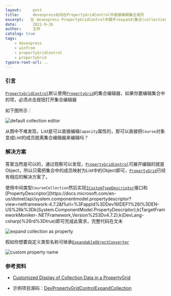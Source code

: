 ```yaml
---
layout:     post
title:      devexpress如何在PropertyGridControl中直接编辑集合成员
excerpt:   在 devexpress PropertyGridControl中展开(expand)集合(collection)成员(item)
date:       2021-9-26
author:     王帅
catalog: true
tags:
    - devexpress
    - winfrom
    - propertyGridControl
    - propertyGrid
typora-root-url: ..
---
```


### 引言

[`PropertyGridControl`](https://docs.devexpress.com/WindowsForms/119885/controls-and-libraries/property-grid)默认使用[`PropertyGrid`](https://docs.microsoft.com/en-us/dotnet/api/system.windows.forms.propertygrid)的集合编辑器，如果你要编辑集合中的项，必须点击按钮打开集合编辑器

如下图所示：

![default collection editor](/img/dev_PropertyGridControl_defaultCollectionExpand.png)

从图中不难发现，List是可以直接编辑`Capacity`属性的，那可以直接把`Course`对象变成List的成员脱离集合编辑器来编辑吗？

### 解决方案

答案当然是可以的，通过观察可以发现，[`PropertyGridControl`](https://docs.devexpress.com/WindowsForms/119885/controls-and-libraries/property-grid)可展开编辑的就是Object，所以只需把集合中的成员映射为List中的Object即可，[`PropertyGrid`](https://docs.microsoft.com/en-us/dotnet/api/system.windows.forms.propertygrid)已经有相应的解决方案了。

使用中间类型`CourseCollection`然后实现[`ICustomTypeDescriptor`](https://docs.microsoft.com/en-us/dotnet/api/system.componentmodel.icustomtypedescriptor?view=netframework-4.7.2&f1url=%3FappId%3DDev16IDEF1%26l%3DEN-US%26k%3Dk(System.ComponentModel.ICustomTypeDescriptor);k(TargetFrameworkMoniker-.NETFramework,Version%253Dv4.7.2);k(DevLang-csharp)%26rd%3Dtrue)接口和[PropertyDescriptor](https://docs.microsoft.com/en-us/dotnet/api/system.componentmodel.propertydescriptor?view=netframework-4.7.2&f1url=%3FappId%3DDev16IDEF1%26l%3DEN-US%26k%3Dk(System.ComponentModel.PropertyDescriptor);k(TargetFrameworkMoniker-.NETFramework,Version%253Dv4.7.2);k(DevLang-csharp)%26rd%3Dtrue)即可完成此需求，完整代码在文末

![expand collection as property](/img/dev_PropertyGridControl_customCollectionExpand.png)

假如你想要自定义类型名称可继承[`ExpandableObjectConverter`](https://docs.microsoft.com/en-us/dotnet/api/system.componentmodel.expandableobjectconverter?view=netframework-4.7.2&f1url=%3FappId%3DDev16IDEF1%26l%3DEN-US%26k%3Dk(System.ComponentModel.ExpandableObjectConverter);k(TargetFrameworkMoniker-.NETFramework,Version%253Dv4.7.2);k(DevLang-csharp)%26rd%3Dtrue)

![custom property name](/img/dev_PropertyGridControl_customExpandableObjectConverter.png)

### 参考资料

* [Customized Display of Collection Data in a PropertyGrid](https://www.codeproject.com/Articles/4448/Customized-Display-of-Collection-Data-in-a-Propert#_articleTop)

* 示例项目源码：[DevPropertyGridControlExpandCollection](https://github.com/wangshuai-007/BlogsSample/tree/master/DevPropertyGridControlExpandCollection)
